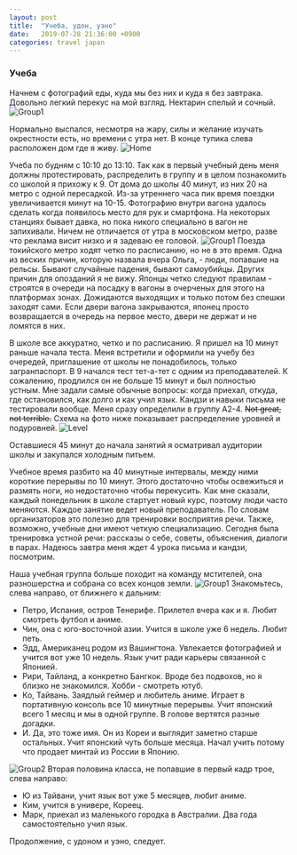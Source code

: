 ```yaml
---
layout: post
title:  "Учеба, удон, уэно"
date:   2019-07-28 21:36:00 +0900
categories: travel japan
---
```

### Учеба
Начнем с фотографий еды, куда мы без них и куда я без завтрака. Довольно легкий
перекус на мой взгляд. Нектарин спелый и сочный.
![Group1](\assets\photos\07-29\breakfast.jpg)

Нормально выспался, несмотря на жару, силы и желание изучать окрестности есть,
но времени с утра нет. В конце тупика слева расположен дом где я живу.
![Home](\assets\photos\07-29\home.jpg)

Учеба по будням с 10:10 до 13:10. Так как в первый учебный день меня должны
протестировать, распределить в группу и в целом познакомить со школой я прихожу
к 9. От дома до школы 40 минут, из них 20 на метро с одной пересадкой. Из-за
утреннего часа пик время поездки увеличивается минут на 10-15. Фотографию внутри
вагона удалось сделать когда появилось место для рук и смартфона. На некоторых
станциях бывает давка, но пока никого специально в вагон не запихивали. Ничем не
отличается от утра в московском метро, разве что реклама висит низко и я задеваю
ее головой.
![Group1](\assets\photos\07-29\metro.jpg)
Поезда токийского
метро ходят четко по расписанию, но не в это время. Одна из веских причин,
которую назвала вчера Ольга, - люди, попавшие на рельсы. Бывают случайные
падения, бывают самоубийцы. Других причин для опозданий я не вижу. Японцы четко
следуют правилам - строятся в очереди на посадку в вагоны в очерченых для этого
на платформах зонах. Дожидаются выходящих и только потом без спешки заходят
сами. Если двери вагона закрываются, японец просто возвращается в очередь на
первое место, двери не держат и не ломятся в них.

В школе все аккуратно, четко и по расписанию. Я пришел на 10 минут раньше начала
теста. Меня встретили и оформили на учебу без очередей, приглашение от школы не
понадобилось, только загранпаспорт. В 9 начался тест тет-а-тет с одним из
преподавателей. К сожалению, продлился он не больше 15 минут и был полностью
устным. Мне задали самые обычные вопросы: когда приехал, откуда, где
остановился, как долго и как учил язык. Кандзи и навыки письма не тестировали
вообще. Меня  сразу определили в группу A2-4. <s>Not
great, not terrible.</s> Схема на фото ниже показывает распределение уровней
и подуровней.
![Level](\assets\photos\07-29\level.jpg)

Оставшиеся 45 минут до начала занятий я осматривал
аудитории школы и закупался холодным питьем.

Учебное время разбито на 40 минутные интервалы, между ними короткие перерывы по
10 минут. Этого достаточно чтобы освежиться и размять ноги, но недостаточно чтобы
перекусить. Как мне сказали, каждый понедельник в школе стартует новый курс,
поэтому люди часто меняются. Каждое занятие ведет новый преподаватель. По словам
организаторов это полезно для тренировки восприятия речи. Также, возможно,
учебные дни имеют четкую специализацию. Сегодня была тренировка устной речи:
рассказы о себе, советы, объяснения, диалоги в парах. Надеюсь завтра меня ждет 4
урока письма и кандзи, посмотрим.

Наша учебная группа больше походит на команду мстителей, она разношерстна и
собрана со всех концов земли.
![Group1](\assets\photos\07-29\group1.jpg)
Знакомьтесь, слева направо, от ближнего к дальним:
* Петро, Испания, остров Тенерифе. Прилетел вчера как и я. Любит смотреть футбол и
аниме.
* Чин, она с юго-восточной азии. Учится в школе уже 6 недель. Любит петь.
* Эдд, Американец родом из Вашингтона. Увлекается фотографией и учится вот уже 10 недель. Язык учит ради карьеры связанной с Японией.
* Рири, Тайланд, а конкретно Бангкок. Вроде без подвохов, но я близко не знакомился. Хобби - смотреть ютуб.
* Ко, Тайвань. Заядлый геймер и любитель аниме. Играет в портативную консоль все 10 минутные перерывы. Учит японский всего 1 месяц и мы в одной группе. В голове вертятся разные догадки. 
* И. Да, это тоже имя. Он из Кореи и выглядит заметно старше остальных. Учит японский чуть больше месяца. Начал учить потому что продает минтай из России в Японию.

![Group2](\assets\photos\07-29\group2.jpg)
Вторая половина класса, не попавшие в первый кадр трое, слева направо:
* Ю из Тайвани, учит язык вот уже 5 месяцев, любит аниме.
* Ким, учится в универе, Кореец.
* Марк, приехал из маленького городка в Австралии. Два года самостоятельно учил язык.

Продолжение, с удоном и уэно, следует.
